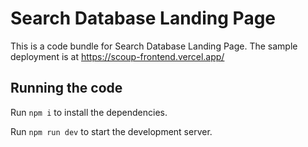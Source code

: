 
  # Search Database Landing Page

  This is a code bundle for Search Database Landing Page. The sample deployment is at https://scoup-frontend.vercel.app/

  ## Running the code

  Run `npm i` to install the dependencies.

  Run `npm run dev` to start the development server.
  
